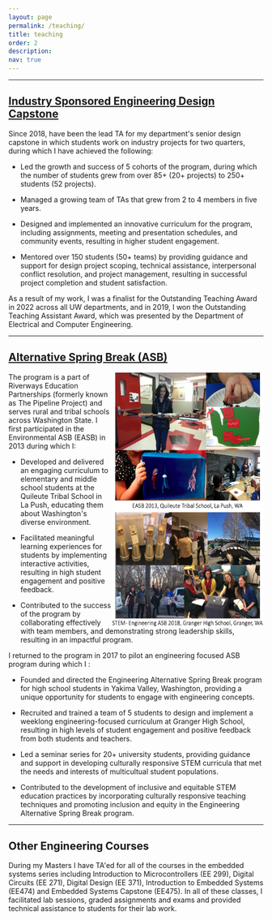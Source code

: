 ```yaml
---
layout: page
permalink: /teaching/
title: teaching
order: 2
description: 
nav: true
---
```

<hr>

## <a href= "https://www.ece.uw.edu/entrepreneurship/entrepreneurial-capstone/">Industry Sponsored Engineering Design Capstone</a>

Since 2018, have been the lead TA for my department's senior design capstone in which students work on industry projects for two quarters, during which I have achieved the following:

- Led the growth and success of 5 cohorts of the program, during which the number of students grew from over 85+ (20+ projects) to 250+ students (52 projects).

- Managed a growing team of TAs that grew from 2 to 4 members in five years.

- Designed and implemented an innovative curriculum for the program, including assignments, meeting and presentation schedules, and community events, resulting in higher student engagement.

- Mentored over 150 students (50+ teams) by providing guidance and support for design project scoping, technical assistance, interpersonal conflict resolution, and project management, resulting in successful project completion and student satisfaction.

As a result of my work, I was a finalist for the Outstanding Teaching Award in 2022 across all UW departments, and in 2019, I won the Outstanding Teaching Assistant Award, which was presented by the Department of Electrical and Computer Engineering.

<hr>

## <a href = "https://cele.uw.edu/students/opportunities/riverways/">Alternative Spring Break (ASB)</a>

<img align="right" src="/assets/img/asb_1317.png" width="300" height="500">

The program is a part of Riverways Education Partnerships (formerly known as The Pipeline Project) and serves rural and tribal schools across Washington State.  I first participated in the Environmental ASB (EASB) in 2013 during which I:
- Developed and delivered an engaging curriculum to elementary and middle school students at the Quileute Tribal School in La Push, educating them about Washington's diverse environment.

- Facilitated meaningful learning experiences for students by implementing interactive activities, resulting in high student engagement and positive feedback.
- Contributed to the success of the program by collaborating effectively with team members, and demonstrating strong leadership skills, resulting in an impactful program.

I returned to the program in 2017 to pilot an engineering focused ASB program during which I : 
- Founded and directed the Engineering Alternative Spring Break program for high school students in Yakima Valley, Washington, providing a unique opportunity for students to engage with engineering concepts.

- Recruited and trained a team of 5 students to design and implement a weeklong engineering-focused curriculum at Granger High School, resulting in high levels of student engagement and positive feedback from both students and teachers.

- Led a seminar series for 20+ university students, providing guidance and support in developing culturally responsive STEM curricula that met the needs and interests of multicultual student populations.

- Contributed to the development of inclusive and equitable STEM education practices by incorporating culturally responsive teaching techniques and promoting inclusion and equity in the Engineering Alternative Spring Break program.

<hr>

## Other Engineering Courses
During my Masters I have TA'ed for all of the courses in the embedded systems series including Introduction to Microcontrollers (EE 299), Digital Circuits (EE 271), Digital Design (EE 371), Introduction to Embedded Systems (EE474) and Embedded Systems Capstone (EE475). In all of these classes, I facilitated lab sessions, graded assignments and exams and provided technical assistance to students for their lab work. 
